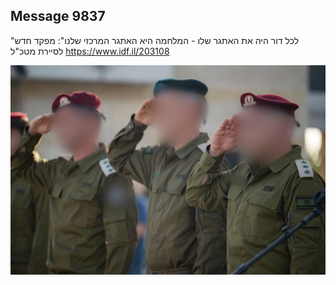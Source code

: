 ## Message 9837

"לכל דור היה את האתגר שלו - המלחמה היא האתגר המרכזי שלנו":
מפקד חדש לסיירת מטכ"ל
https://www.idf.il/203108

![Photo](9837/9837_photo.jpg)
